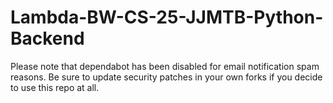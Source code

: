 # Lambda-BW-CS-25-JJMTB-Python-Backend

Please note that dependabot has been disabled for email notification spam reasons. Be sure to update security patches in your own forks if you decide to use this repo at all.
